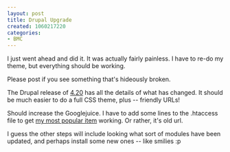 ```yaml
--- 
layout: post
title: Drupal Upgrade
created: 1060217220
categories: 
- BMC
---
```

I just went ahead and did it. It was actually fairly painless. I have to re-do my theme, but everything should be working.

Please post if you see something that's hideously broken.

The Drupal release of <a href="http://drupal.org/node/view/2407">4.20</a> has all the details of what has changed. It should be much easier to do a full CSS theme, plus -- friendly URLs!
<!--break-->
Should increase the Googlejuice. I have to add some lines to the .htaccess file to get <a href="/node/view/58/">my most popular item</a> working. Or rather, it's old url.

I guess the other steps will include looking what sort of modules have been updated, and perhaps install some new ones -- like smilies :p
